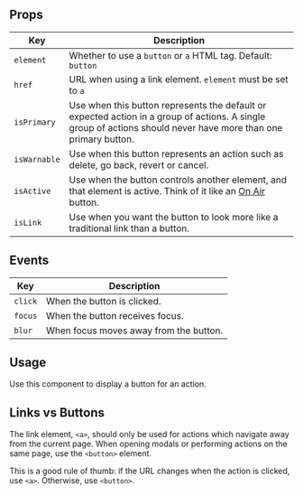 ## Props

| Key | Description |
| --- | --- |
| `element` | Whether to use a `button` or `a` HTML tag. Default: `button` |
| `href` | URL when using a link element. `element` must be set to `a` |
| `isPrimary` | Use when this button represents the default or expected action in a group of actions. A single group of actions should never have more than one primary button. |
| `isWarnable` | Use when this button represents an action such as delete, go back, revert or cancel. |
| `isActive` | Use when the button controls another element, and that element is active. Think of it like an [On Air](https://www.google.co.uk/search?q=on+air+sign&tbm=isch) button. |
| `isLink` | Use when you want the button to look more like a traditional link than a button. |

## Events

| Key | Description |
| --- | --- |
| `click` | When the button is clicked. |
| `focus` | When the button receives focus. |
| `blur` | When focus moves away from the button. |

## Usage

Use this component to display a button for an action.

## Links vs Buttons

The link element, `<a>`, should only be used for actions which navigate away from the current page. When opening modals or performing actions on the same page, use the `<button>` element.

This is a good rule of thumb: if the URL changes when the action is clicked, use `<a>`. Otherwise, use `<button>`.
